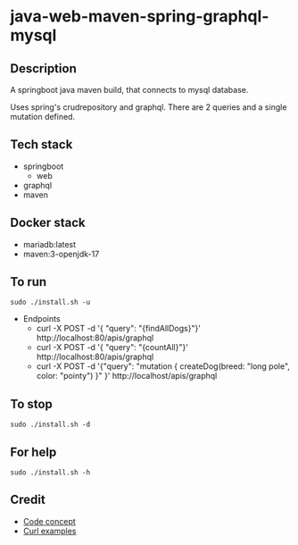 # java-web-maven-spring-graphql-mysql

## Description
A springboot java maven build,
that connects to mysql database.

Uses spring's crudrepository and graphql.
There are 2 queries and a single mutation
defined.

## Tech stack
- springboot
  - web
- graphql
- maven

## Docker stack
- mariadb:latest
- maven:3-openjdk-17

## To run
`sudo ./install.sh -u`
- Endpoints
  - curl -X POST -d '{ "query": "{findAllDogs}"}' http://localhost:80/apis/graphql
  - curl -X POST -d '{ "query": "{countAll}"}' http://localhost:80/apis/graphql
  - curl -X POST -d '{"query": "mutation { createDog(breed: \"long pole\", color: \"pointy\") }" }' http://localhost/apis/graphql

## To stop
`sudo ./install.sh -d`

## For help
`sudo ./install.sh -h`

## Credit
- [Code concept](https://www.bezkoder.com/spring-boot-graphql-mongodb-example-graphql-java/)
- [Curl examples](https://www.maxivanov.io/make-graphql-requests-with-curl/)
